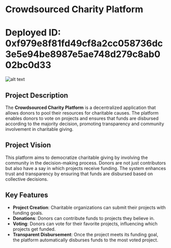# Crowdsourced Charity Platform

# Deployed ID: 0xf979e8f81fd49cf8a2cc058736dc3e5e94be8987e5ae748d279c8ab002bc0d33
![alt text](image.png)

## Project Description
The **Crowdsourced Charity Platform** is a decentralized application that allows donors to pool their resources for charitable causes. The platform enables donors to vote on projects and ensures that funds are disbursed according to the majority decision, promoting transparency and community involvement in charitable giving.

## Project Vision
This platform aims to democratize charitable giving by involving the community in the decision-making process. Donors are not just contributors but also have a say in which projects receive funding. The system enhances trust and transparency by ensuring that funds are disbursed based on collective decisions.

## Key Features
- **Project Creation**: Charitable organizations can submit their projects with funding goals.
- **Donations**: Donors can contribute funds to projects they believe in.
- **Voting**: Donors can vote for their favorite projects, influencing which projects get funded.
- **Transparent Disbursement**: Once the project meets its funding goal, the platform automatically disburses funds to the most voted project.
